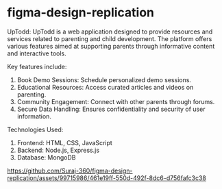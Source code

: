 # figma-design-replication
UpTodd:
UpTodd is a web application designed to provide resources and services related to parenting and child development. The platform offers various features aimed at supporting parents through informative content and interactive tools.

Key features include:
1. Book Demo Sessions: Schedule personalized demo sessions.
2. Educational Resources: Access curated articles and videos on parenting.
3. Community Engagement: Connect with other parents through forums.
4. Secure Data Handling: Ensures confidentiality and security of user information.

Technologies Used:
1. Frontend: HTML, CSS, JavaScript
2. Backend: Node.js, Express.js
3. Database: MongoDB

https://github.com/Suraj-360/figma-design-replication/assets/99715986/461e19ff-550d-492f-8dc6-d756fafc3c38

